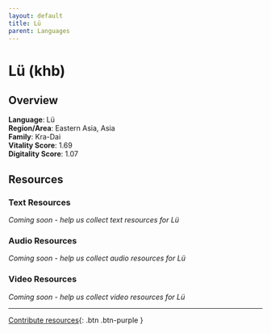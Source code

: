 ```yaml
---
layout: default
title: Lü
parent: Languages
---
```


# Lü (khb)

## Overview

**Language**: Lü  
**Region/Area**: Eastern Asia, Asia  
**Family**: Kra-Dai  
**Vitality Score**: 1.69  
**Digitality Score**: 1.07  

## Resources

### Text Resources
*Coming soon - help us collect text resources for Lü*

### Audio Resources
*Coming soon - help us collect audio resources for Lü*

### Video Resources
*Coming soon - help us collect video resources for Lü*

---

[Contribute resources](https://fairtrain.github.io/){: .btn .btn-purple }
